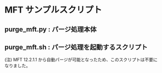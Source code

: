 # MFT サンプルスクリプト

## purge_mft.py : パージ処理本体
## purge_mft.sh : パージ処理を起動するスクリプト

(注) MFT 12.2.1.1 から自動パージが可能となったため、このスクリプトは不要になりました。
